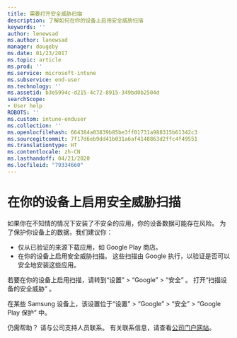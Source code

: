 ```yaml
---
title: 需要打开安全威胁扫描
description: 了解如何在你的设备上启用安全威胁扫描
keywords: ''
author: lenewsad
ms.author: lanewsad
manager: dougeby
ms.date: 01/23/2017
ms.topic: article
ms.prod: ''
ms.service: microsoft-intune
ms.subservice: end-user
ms.technology: ''
ms.assetid: b3e5994c-d215-4c72-8915-349bd0b2504d
searchScope:
- User help
ROBOTS: ''
ms.custom: intune-enduser
ms.collection: ''
ms.openlocfilehash: 664384a03839b85be3ff01731a988315b61342c3
ms.sourcegitcommit: 7f17d6eb9dd41b031a6af4148863d2ffc4f49551
ms.translationtype: HT
ms.contentlocale: zh-CN
ms.lasthandoff: 04/21/2020
ms.locfileid: "79334660"
---
```

# <a name="enable-security-threat-scans-on-your-device"></a>在你的设备上启用安全威胁扫描 
如果你在不知情的情况下安装了不安全的应用，你的设备数据可能存在风险。 为了保护你设备上的数据，我们建议你： 

* 仅从已验证的来源下载应用，如 Google Play 商店。  
* 在你的设备上启用安全威胁扫描。 这些扫描由 Google 执行，以验证是否可以安全地安装这些应用。  

若要在你的设备上启用扫描，请转到“设置”   > “Google”   > “安全”  。 打开“扫描设备的安全威胁”  。  

在某些 Samsung 设备上，该设置位于“设置”   > “Google”   > “安全”   > “Google Play 保护”  中。

仍需帮助？ 请与公司支持人员联系。 有关联系信息，请查看[公司门户网站](https://go.microsoft.com/fwlink/?linkid=2010980)。 
